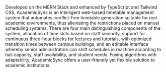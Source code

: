 Developed on the MERN Stack and enhanced by TypeScript and Tailwind CSS, AcademicSync is an intelligent web-based timetable management system that automates conflict-free timetable generation suitable for real academic environments, thus alleviating the restrictions placed on manual scheduling systems. There are four main distinguishing components of the system, allocation of time slots based on staff seniority, support for continuous three-hour blocks for lectures and tutorials, with optimized transition times between campus buildings, and an editable interface whereby senior administrators can shift schedules in real time according to hall capacity, staff availability, and student needs. Fusing algorithms with adaptability, AcademicSync offers a user-friendly yet flexible solution to academic institutions.
